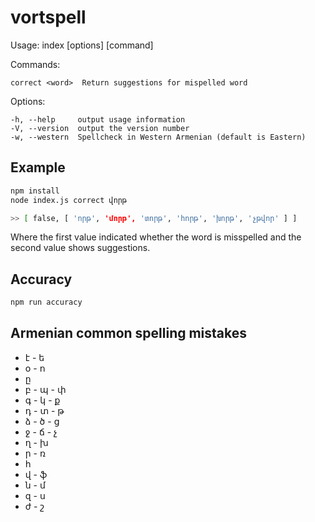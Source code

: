 # vortspell

Usage: index [options] [command]


Commands:

    correct <word>  Return suggestions for mispelled word

Options:

    -h, --help     output usage information
    -V, --version  output the version number
    -w, --western  Spellcheck in Western Armenian (default is Eastern)

## Example

``` bash
npm install
node index.js correct վորթ

>> [ false, [ 'որթ', 'մորթ', 'տորթ', 'հորթ', 'խորթ', 'չթվոր' ] ]
```

Where the first value indicated whether the word is misspelled and the second value shows suggestions.

## Accuracy

``` bash
npm run accuracy
```

## Armenian common spelling mistakes
* է - ե
* օ - ո
* ը
* բ - պ - փ
* գ - կ - ք
* դ - տ - թ
* ձ - ծ - ց
* ջ - ճ - չ
* ղ - խ
* ր - ռ
* հ
* վ - ֆ
* ն - մ
* զ - ս
* ժ - շ

